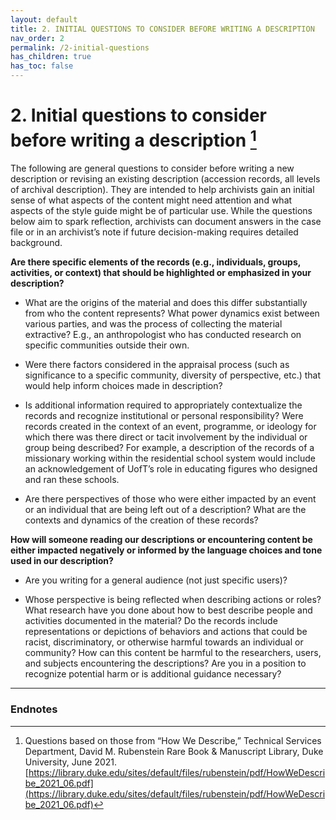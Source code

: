 ```yaml
---
layout: default
title: 2. INITIAL QUESTIONS TO CONSIDER BEFORE WRITING A DESCRIPTION
nav_order: 2
permalink: /2-initial-questions
has_children: true
has_toc: false
---
```


# 2. Initial questions to consider before writing a description [^2]

The following are general questions to consider before writing a new description or revising an existing description (accession records, all levels of archival description). They are intended to help archivists gain an initial sense of what aspects of the content might need attention and what aspects of the style guide might be of particular use. While the questions below aim to spark reflection, archivists can document answers in the case file or in an archivist’s note if future decision-making requires detailed background.

**Are there specific elements of the records (e.g., individuals, groups, activities, or context) that should be highlighted or emphasized in your description?**

* What are the origins of the material and does this differ substantially from who the content represents? What power dynamics exist between various parties, and was the process of collecting the material extractive? E.g., an anthropologist who has conducted research on specific communities outside their own.

* Were there factors considered in the appraisal process (such as significance to a specific community, diversity of perspective, etc.) that would help inform choices made in description?

* Is additional information required to appropriately contextualize the records and recognize institutional or personal responsibility? Were records created in the context of an event, programme, or ideology for which there was there direct or tacit involvement by the individual or group being described? For example, a description of the records of a missionary working within the residential school system would include an acknowledgement of UofT’s role in educating figures who designed and ran these schools.

* Are there perspectives of those who were either impacted by an event or an individual that are being left out of a description? What are the contexts and dynamics of the creation of these records?

**How will someone reading our descriptions or encountering content be either impacted negatively or informed by the language choices and tone used in our description?**

* Are you writing for a general audience (not just specific users)?

* Whose perspective is being reflected when describing actions or roles? What research have you done about how to best describe people and activities documented in the material? Do the records include representations or depictions of behaviors and actions that could be racist, discriminatory, or otherwise harmful towards an individual or community? How can this content be harmful to the researchers, users, and subjects encountering the descriptions? Are you in a position to recognize potential harm or is additional guidance necessary?

---

### Endnotes

[^2]: Questions based on those from “How We Describe,” Technical Services Department, David M. Rubenstein Rare Book & Manuscript Library, Duke University, June 2021. [https://library.duke.edu/sites/default/files/rubenstein/pdf/HowWeDescribe_2021_06.pdf](https://library.duke.edu/sites/default/files/rubenstein/pdf/HowWeDescribe_2021_06.pdf)